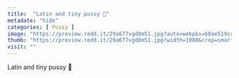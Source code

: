 ```yaml
---
title:  "Latin and tiny pussy 🌸"
metadate: "hide"
categories: [ Pussy ]
image: "https://preview.redd.it/29a677vgd8m51.jpg?auto=webp&s=b0ae519cd56b7cbe1a743fc37691ecaa1b56f55f"
thumb: "https://preview.redd.it/29a677vgd8m51.jpg?width=1080&crop=smart&auto=webp&s=9a863ff52d7aa00112dda9672b086e23700bc785"
visit: ""
---
```

Latin and tiny pussy 🌸
